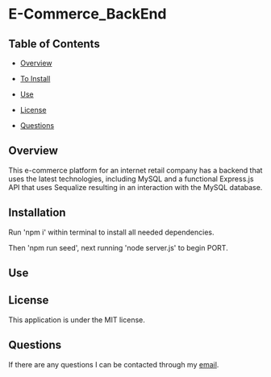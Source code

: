 # E-Commerce_BackEnd

## Table of Contents

* [Overview](#overview)

* [To Install](#installation)

* [Use](#use)

* [License](#license)

* [Questions](#questions)

## Overview
This e-commerce platform for an internet retail company has a backend that uses the latest technologies, including MySQL and a functional Express.js API that uses Sequalize resulting in an interaction with the MySQL database.

## Installation
Run 'npm i' within terminal to install all needed dependencies.

Then 'npm run seed', next running 'node server.js' to begin PORT.

## Use

## License
This application is under the MIT license.

## Questions
If there are any questions I can be contacted through my [email](tloyzelle@gmail.com).
